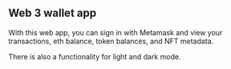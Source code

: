 ## Web 3 wallet app

With this web app, you can sign in with Metamask and view your transactions, eth balance, token balances, and NFT metadata. 

There is also a functionality for light and dark mode. 
